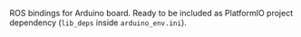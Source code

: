 ROS bindings for Arduino board. Ready to be included as PlatformIO project dependency (`lib_deps` inside `arduino_env.ini`).
